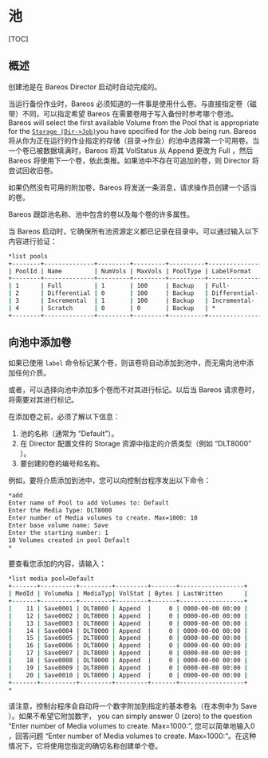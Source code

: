 # 池

[TOC]

## 概述

创建池是在 Bareos Director 启动时自动完成的。

当运行备份作业时，Bareos 必须知道的一件事是使用什么卷。与直接指定卷（磁带）不同，可以指定希望 Bareos 在需要卷用于写入备份时参考哪个卷池。Bareos will select the first available Volume from the Pool that is appropriate for the [`Storage (Dir->Job)`](https://docs.bareos.org/Configuration/Director.html#config-Dir_Job_Storage)you have specified for the Job being run. Bareos 将从你为正在运行的作业指定的存储（目录->作业）的池中选择第一个可用卷。当一个卷已被数据填满时，Bareos 将其 VolStatus 从 Append 更改为 Full ，然后 Bareos 将使用下一个卷，依此类推。如果池中不存在可追加的卷，则 Director 将尝试回收旧卷。

如果仍然没有可用的附加卷，Bareos 将发送一条消息，请求操作员创建一个适当的卷。

Bareos 跟踪池名称、池中包含的卷以及每个卷的许多属性。

当 Bareos 启动时，它确保所有池资源定义都已记录在目录中。可以通过输入以下内容进行验证：

```bash
*list pools
+--------+--------------+---------+---------+----------+---------------+
| PoolId | Name         | NumVols | MaxVols | PoolType | LabelFormat   |
+--------+--------------+---------+---------+----------+---------------+
| 1      | Full         | 1       | 100     | Backup   | Full-         |
| 2      | Differential | 0       | 100     | Backup   | Differential- |
| 3      | Incremental  | 1       | 100     | Backup   | Incremental-  |
| 4      | Scratch      | 0       | 0       | Backup   | *             |
+--------+--------------+---------+---------+----------+---------------+
```

## 向池中添加卷

如果已使用 `label` 命令标记某个卷，则该卷将自动添加到池中，而无需向池中添加任何介质。

或者，可以选择向池中添加多个卷而不对其进行标记。以后当 Bareos 请求卷时，将需要对其进行标记。

在添加卷之前，必须了解以下信息：

1. 池的名称（通常为 “Default”）。
2. 在 Director 配置文件的 Storage 资源中指定的介质类型（例如 “DLT8000” ）。
3. 要创建的卷的编号和名称。

例如，要将介质添加到池中，您可以向控制台程序发出以下命令：

```bash
*add
Enter name of Pool to add Volumes to: Default
Enter the Media Type: DLT8000
Enter number of Media volumes to create. Max=1000: 10
Enter base volume name: Save
Enter the starting number: 1
10 Volumes created in pool Default
*
```

要查看您添加的内容，请输入：

```bash
*list media pool=Default
+-------+----------+---------+---------+-------+------------------+
| MedId | VolumeNa | MediaTyp| VolStat | Bytes | LastWritten      |
+-------+----------+---------+---------+-------+------------------+
|    11 | Save0001 | DLT8000 | Append  |     0 | 0000-00-00 00:00 |
|    12 | Save0002 | DLT8000 | Append  |     0 | 0000-00-00 00:00 |
|    13 | Save0003 | DLT8000 | Append  |     0 | 0000-00-00 00:00 |
|    14 | Save0004 | DLT8000 | Append  |     0 | 0000-00-00 00:00 |
|    15 | Save0005 | DLT8000 | Append  |     0 | 0000-00-00 00:00 |
|    16 | Save0006 | DLT8000 | Append  |     0 | 0000-00-00 00:00 |
|    17 | Save0007 | DLT8000 | Append  |     0 | 0000-00-00 00:00 |
|    18 | Save0008 | DLT8000 | Append  |     0 | 0000-00-00 00:00 |
|    19 | Save0009 | DLT8000 | Append  |     0 | 0000-00-00 00:00 |
|    20 | Save0010 | DLT8000 | Append  |     0 | 0000-00-00 00:00 |
+-------+----------+---------+---------+-------+------------------+
*
```

请注意，控制台程序会自动将一个数字附加到指定的基本卷名（在本例中为 Save ）。如果不希望它附加数字， you can simply answer 0 (zero) to the  question “Enter number of Media volumes to create. Max=1000:”, 您可以简单地输入0 ，回答问题 “Enter number of Media volumes to create. Max=1000:“。在这种情况下，它将使用您指定的确切名称创建单个卷。
